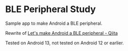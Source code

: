 # BLE Peripheral Study

Sample app to make Android a BLE peripheral.

Rewrite of [Let's make Android a BLE peripheral - Qiita](https://qiita.com/poruruba/items/f74c447dd61be26b4ac2)

Tested on Android 13, not tested on Android 12 or earlier.

